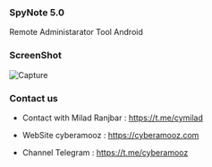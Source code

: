 ### SpyNote 5.0
Remote Administarator Tool Android



### ScreenShot
![Capture](https://user-images.githubusercontent.com/22496001/56222443-4a977b80-6081-11e9-9443-433ab0d424cb.PNG)


### Contact us

- Contact with Milad Ranjbar : https://t.me/cymilad

- WebSite cyberamooz : https://cyberamooz.com
- Channel Telegram : https://t.me/cyberamooz
